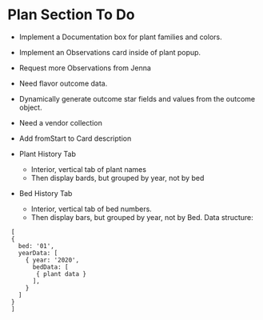 # Plan Section To Do

* Implement a Documentation box for plant families and colors.
* Implement an Observations card inside of plant popup.
* Request more Observations from Jenna
* Need flavor outcome data.
* Dynamically generate outcome star fields and values from the outcome object.
* Need a vendor collection 
* Add fromStart to Card description

* Plant History Tab
  * Interior, vertical tab of plant names
  * Then display bards, but grouped by year, not by bed

* Bed History Tab
    * Interior, vertical tab of bed numbers.
    * Then display bars, but grouped by year, not by Bed.
Data structure:

```
 [
 {
   bed: '01',
   yearData: [
     { year: '2020',
       bedData: [
        { plant data }
       ],
     }
   ]
 }
 ]
```

